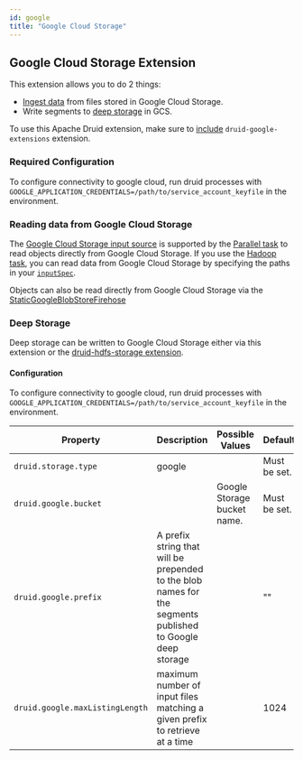 ```yaml
---
id: google
title: "Google Cloud Storage"
---
```


<!--
  ~ Licensed to the Apache Software Foundation (ASF) under one
  ~ or more contributor license agreements.  See the NOTICE file
  ~ distributed with this work for additional information
  ~ regarding copyright ownership.  The ASF licenses this file
  ~ to you under the Apache License, Version 2.0 (the
  ~ "License"); you may not use this file except in compliance
  ~ with the License.  You may obtain a copy of the License at
  ~
  ~   http://www.apache.org/licenses/LICENSE-2.0
  ~
  ~ Unless required by applicable law or agreed to in writing,
  ~ software distributed under the License is distributed on an
  ~ "AS IS" BASIS, WITHOUT WARRANTIES OR CONDITIONS OF ANY
  ~ KIND, either express or implied.  See the License for the
  ~ specific language governing permissions and limitations
  ~ under the License.
  -->

## Google Cloud Storage Extension

This extension allows you to do 2 things:
* [Ingest data](#reading-data-from-google-cloud-storage) from files stored in Google Cloud Storage.
* Write segments to [deep storage](#deep-storage) in GCS.

To use this Apache Druid extension, make sure to [include](../../development/extensions.md#loading-extensions) `druid-google-extensions` extension.

### Required Configuration

To configure connectivity to google cloud, run druid processes with `GOOGLE_APPLICATION_CREDENTIALS=/path/to/service_account_keyfile` in the environment.

### Reading data from Google Cloud Storage

The [Google Cloud Storage input source](../../ingestion/native-batch.md#google-cloud-storage-input-source) is supported by the [Parallel task](../../ingestion/native-batch.md#parallel-task)
to read objects directly from Google Cloud Storage. If you use the [Hadoop task](../../ingestion/hadoop.md),
you can read data from Google Cloud Storage by specifying the paths in your [`inputSpec`](../../ingestion/hadoop.md#inputspec).

Objects can also be read directly from Google Cloud Storage via the [StaticGoogleBlobStoreFirehose](../../ingestion/native-batch.md#staticgoogleblobstorefirehose)

### Deep Storage

Deep storage can be written to Google Cloud Storage either via this extension or the [druid-hdfs-storage extension](../extensions-core/hdfs.md).

#### Configuration

To configure connectivity to google cloud, run druid processes with `GOOGLE_APPLICATION_CREDENTIALS=/path/to/service_account_keyfile` in the environment.

|Property|Description|Possible Values|Default|
|--------|---------------|-----------|-------|
|`druid.storage.type`|google||Must be set.|
|`druid.google.bucket`||Google Storage bucket name.|Must be set.|
|`druid.google.prefix`|A prefix string that will be prepended to the blob names for the segments published to Google deep storage| |""|
|`druid.google.maxListingLength`|maximum number of input files matching a given prefix to retrieve at a time| |1024|
